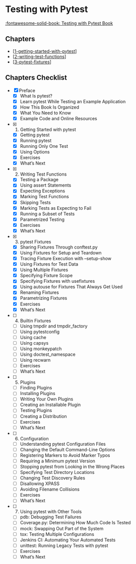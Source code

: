 Testing with Pytest
===

[:fontawesome-solid-book: Testing with Pytest Book](https://learning.oreilly.com/library/view/python-testing-with/9781680502848/)

Chapters
---

- [[1-getting-started-with-pytest]]
- [[2-writing-test-functions]]
- [[3-pytest-fixtures]]

Chapters Checklist
---

- [x] Preface
    - [x] What Is pytest?
    - [x] Learn pytest While Testing an Example Application
    - [x] How This Book Is Organized
    - [x] What You Need to Know
    - [x] Example Code and Online Resources
- [x] 1. Getting Started with pytest
    - [x] Getting pytest
    - [x] Running pytest
    - [x] Running Only One Test
    - [x] Using Options
    - [x] Exercises
    - [x] What’s Next
- [x] 2. Writing Test Functions
    - [x] Testing a Package
    - [x] Using assert Statements
    - [x] Expecting Exceptions
    - [x] Marking Test Functions
    - [x] Skipping Tests
    - [x] Marking Tests as Expecting to Fail
    - [x] Running a Subset of Tests
    - [x] Parametrized Testing
    - [x] Exercises
    - [x] What’s Next
- [x] 3. pytest Fixtures
    - [x] Sharing Fixtures Through conftest.py
    - [x] Using Fixtures for Setup and Teardown
    - [x] Tracing Fixture Execution with –setup-show
    - [x] Using Fixtures for Test Data
    - [x] Using Multiple Fixtures
    - [x] Specifying Fixture Scope
    - [x] Specifying Fixtures with usefixtures
    - [x] Using autouse for Fixtures That Always Get Used
    - [x] Renaming Fixtures
    - [x] Parametrizing Fixtures
    - [x] Exercises
    - [x] What’s Next
- [ ] 4. Builtin Fixtures
    - [ ] Using tmpdir and tmpdir_factory
    - [ ] Using pytestconfig
    - [ ] Using cache
    - [ ] Using capsys
    - [ ] Using monkeypatch
    - [ ] Using doctest_namespace
    - [ ] Using recwarn
    - [ ] Exercises
    - [ ] What’s Next
- [ ] 5. Plugins
    - [ ] Finding Plugins
    - [ ] Installing Plugins
    - [ ] Writing Your Own Plugins
    - [ ] Creating an Installable Plugin
    - [ ] Testing Plugins
    - [ ] Creating a Distribution
    - [ ] Exercises
    - [ ] What’s Next
- [ ] 6. Configuration
    - [ ] Understanding pytest Configuration Files
    - [ ] Changing the Default Command-Line Options
    - [ ] Registering Markers to Avoid Marker Typos
    - [ ] Requiring a Minimum pytest Version
    - [ ] Stopping pytest from Looking in the Wrong Places
    - [ ] Specifying Test Directory Locations
    - [ ] Changing Test Discovery Rules
    - [ ] Disallowing XPASS
    - [ ] Avoiding Filename Collisions
    - [ ] Exercises
    - [ ] What’s Next
- [ ] 7. Using pytest with Other Tools
    - [ ] pdb: Debugging Test Failures
    - [ ] Coverage.py: Determining How Much Code Is Tested
    - [ ] mock: Swapping Out Part of the System
    - [ ] tox: Testing Multiple Configurations
    - [ ] Jenkins CI: Automating Your Automated Tests
    - [ ] unittest: Running Legacy Tests with pytest
    - [ ] Exercises
    - [ ] What’s Next

[//begin]: # "Autogenerated link references for markdown compatibility"
[1-getting-started-with-pytest]: 1-getting-started-with-pytest.md "Ch 1: Getting started with Pytest"
[2-writing-test-functions]: 2-writing-test-functions.md "Ch 2: Writing Test Functions"
[3-pytest-fixtures]: 3-pytest-fixtures.md "Ch 3: Pytest Fixtures"
[//end]: # "Autogenerated link references"
